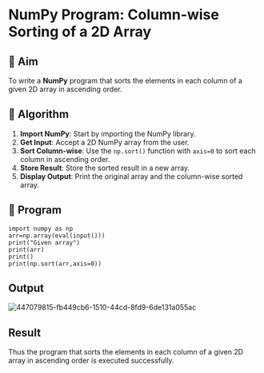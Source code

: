 # NumPy Program: Column-wise Sorting of a 2D Array

## 🎯 Aim
To write a **NumPy** program that sorts the elements in each column of a given 2D array in ascending order.

## 🧠 Algorithm

1. **Import NumPy**: Start by importing the NumPy library.
2. **Get Input**: Accept a 2D NumPy array from the user.
3. **Sort Column-wise**: Use the `np.sort()` function with `axis=0` to sort each column in ascending order.
4. **Store Result**: Store the sorted result in a new array.
5. **Display Output**: Print the original array and the column-wise sorted array.

## 🧾 Program
~~~
import numpy as np
arr=np.array(eval(input()))
print("Given array")
print(arr)
print()
print(np.sort(arr,axis=0))
~~~
## Output
![447079815-fb449cb6-1510-44cd-8fd9-6de131a055ac](https://github.com/user-attachments/assets/200df95d-207d-4b83-9d43-3bf87db01504)

## Result
Thus the program that sorts the elements in each column of a given 2D array in ascending order is executed successfully.
